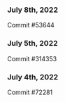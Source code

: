 ### July 8th, 2022

Commit #53644

### July 5th, 2022

Commit #314353


### July 4th, 2022

Commit #72281
